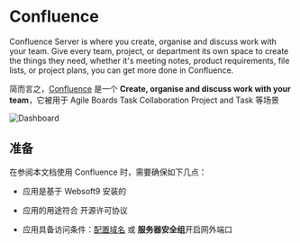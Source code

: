 # Confluence

Confluence Server is where you create, organise and discuss work with your team. Give every team, project, or department its own space to create the things they need, whether it's meeting notes, product requirements, file lists, or project plans, you can get more done in Confluence.

简而言之，[Confluence](https://www.atlassian.com/zh/software/confluence) 是一个 **Create, organise and discuss work with your team**，它被用于 Agile Boards Task Collaboration Project and Task  等场景


![Dashboard](https://libs.websoft9.com/Websoft9/DocsPicture/zh/confluence/confluence-gui-websoft9.png)


## 准备

在参阅本文档使用 Confluence 时，需要确保如下几点：

- 应用是基于 Websoft9 安装的

- 应用的用途符合 [](https://opensource.org/licenses/Apache-2.0) 开源许可协议

- 应用具备访问条件：[配置域名](./guide/appsetdomain) 或 **服务器安全组**开启网外端口